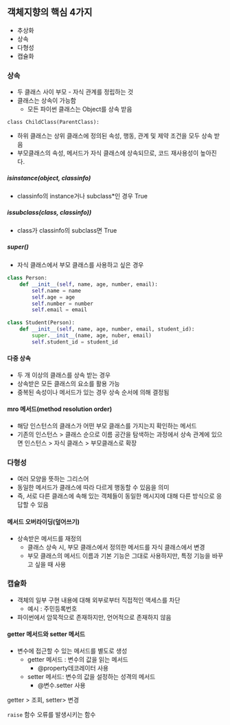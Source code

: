 ## 객체지향의 핵심 4가지

- 추상화
- 상속
- 다형성
- 캡슐화



### 상속

- 두 클래스 사이 부모 - 자식 관계를 정립하는 것
- 클래스는 상속이 가능함
  - 모든 파이썬 클래스는 Object를 상속 받음

`class ChildClass(ParentClass):`

- 하위 클래스는 상위 클래스에 정의된 속성, 행동, 관계 및 제약 조건을 모두 상속 받음
- 부모클래스의 속성, 메서드가 자식 클래스에 상속되므로, 코드 재사용성이 높아진다.



##### isinstance(object, classinfo)

- classinfo의 instance거나 subclass*인 경우 True

##### issubclass(class, classinfo))

- class가 classinfo의 subclass면 True

##### super()

- 자식 클래스에서 부모 클래스를 사용하고 싶은 경우

```python
class Person:
    def __init__(self, name, age, number, email):
        self.name = name
        self.age = age
        self.number = number
        self.email = email
 
class Student(Person):
    def __init__(self, name, age, number, email, student_id):
        super.__init__(name, age, nuber, email)
        self.student_id = student_id
```





#### 다중 상속

- 두 개 이상의 클래스를 상속 받는 경우
- 상속받은 모든 클래스의 요소를 활용 가능
- 중복된 속성이나 메서드가 있는 경우 상속 순서에 의해 결정됨



#### mro 메서드(method resolution order)

- 해당 인스턴스의 클래스가 어떤 부모 클래스를 가지는지 확인하는 메서드
- 기존의 인스턴스 > 클래스 순으로 이름 공간을 탐색하는 과정에서 상속 관계에 있으면 인스턴스 > 자식 클래스 > 부모클래스로 확장



### 다형성

- 여러 모양을 뜻하는 그리스어
- 동일한 메서드가 클래스에 따라 다르게 행동할 수 있음을 의미
- 즉, 서로 다른 클래스에 속해 있는 객체들이 동일한 메시지에 대해 다른 방식으로 응답할 수 있음



#### 메서드 오버라이딩(덮어쓰기)

- 상속받은 메서드를 재정의
  - 클래스 상속 시, 부모 클래스에서 정의한 메서드를 자식 클래스에서 변경
  - 부모 클래스의 메서드 이름과 기본 기능은 그대로 사용하지만, 특정 기능을 바꾸고 싶을 때 사용



### 캡슐화

- 객체의 일부 구현 내용에 대해 외부로부터 직접적인 액세스를 차단
  - 예시 : 주민등록번호
- 파이썬에서 암묵적으로 존재하지만, 언어적으로 존재하지 않음



#### getter 메서드와  setter 메서드

- 변수에 접근할 수 있는 메서드를 별도로 생성
  - getter 메서드 : 변수의 값을 읽는 메서드
    - @property데코레이터 사용
  - setter 메서드: 변수의 값을 설정하는 성격의 메서드
    - @변수.setter 사용

getter > 조회, setter> 변경



`raise` 함수 오류를 발생시키는 함수

